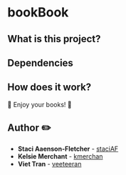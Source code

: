 # bookBook

## What is this project?


## Dependencies


## How does it work?


📖 Enjoy your books! 📖

## Author ✏️
* **Staci Aaenson-Fletcher** - [staciAF](https://github.com/StaciAF)
* **Kelsie Merchant** - [kmerchan](https://github.com/kmerchan)
* **Viet Tran** - [veeteeran](https://github.com/veeteeran)